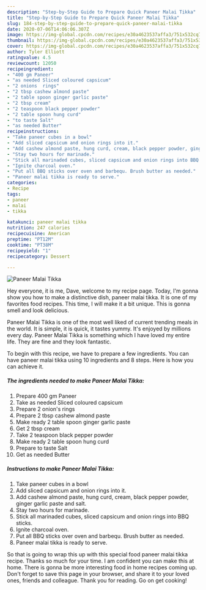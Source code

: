 ```yaml
---
description: "Step-by-Step Guide to Prepare Quick Paneer Malai Tikka"
title: "Step-by-Step Guide to Prepare Quick Paneer Malai Tikka"
slug: 184-step-by-step-guide-to-prepare-quick-paneer-malai-tikka
date: 2020-07-06T14:06:06.307Z
image: https://img-global.cpcdn.com/recipes/e30a4623537affa3/751x532cq70/paneer-malai-tikka-recipe-main-photo.jpg
thumbnail: https://img-global.cpcdn.com/recipes/e30a4623537affa3/751x532cq70/paneer-malai-tikka-recipe-main-photo.jpg
cover: https://img-global.cpcdn.com/recipes/e30a4623537affa3/751x532cq70/paneer-malai-tikka-recipe-main-photo.jpg
author: Tyler Elliott
ratingvalue: 4.5
reviewcount: 12050
recipeingredient:
- "400 gm Paneer"
- "as needed Sliced coloured capsicum"
- "2 onions  rings"
- "2 tbsp cashew almond paste"
- "2 table spoon ginger garlic paste"
- "2 tbsp cream"
- "2 teaspoon black pepper powder"
- "2 table spoon hung curd"
- "to taste Salt"
- "as needed Butter"
recipeinstructions:
- "Take paneer cubes in a bowl"
- "Add sliced capsicum and onion rings into it."
- "Add cashew almond paste, hung curd, cream, black pepper powder, ginger garlic paste and salt."
- "Stay two hours for marinade."
- "Stick all marinaded cubes, sliced capsicum and onion rings into BBQ sticks."
- "Ignite charcoal oven."
- "Put all BBQ sticks over oven and barbequ. Brush butter as needed."
- "Paneer malai tikka is ready to serve."
categories:
- Recipe
tags:
- paneer
- malai
- tikka

katakunci: paneer malai tikka 
nutrition: 247 calories
recipecuisine: American
preptime: "PT12M"
cooktime: "PT38M"
recipeyield: "1"
recipecategory: Dessert

---
```



![Paneer Malai Tikka](https://img-global.cpcdn.com/recipes/e30a4623537affa3/751x532cq70/paneer-malai-tikka-recipe-main-photo.jpg)

Hey everyone, it is me, Dave, welcome to my recipe page. Today, I'm gonna show you how to make a distinctive dish, paneer malai tikka. It is one of my favorites food recipes. This time, I will make it a bit unique. This is gonna smell and look delicious.



Paneer Malai Tikka is one of the most well liked of current trending meals in the world. It is simple, it is quick, it tastes yummy. It's enjoyed by millions every day. Paneer Malai Tikka is something which I have loved my entire life. They are fine and they look fantastic.


To begin with this recipe, we have to prepare a few ingredients. You can have paneer malai tikka using 10 ingredients and 8 steps. Here is how you can achieve it.

<!--inarticleads1-->

##### The ingredients needed to make Paneer Malai Tikka:

1. Prepare 400 gm Paneer
1. Take as needed Sliced coloured capsicum
1. Prepare 2 onion&#39;s  rings
1. Prepare 2 tbsp cashew almond paste
1. Make ready 2 table spoon ginger garlic paste
1. Get 2 tbsp cream
1. Take 2 teaspoon black pepper powder
1. Make ready 2 table spoon hung curd
1. Prepare to taste Salt
1. Get as needed Butter




<!--inarticleads2-->

##### Instructions to make Paneer Malai Tikka:

1. Take paneer cubes in a bowl
1. Add sliced capsicum and onion rings into it.
1. Add cashew almond paste, hung curd, cream, black pepper powder, ginger garlic paste and salt.
1. Stay two hours for marinade.
1. Stick all marinaded cubes, sliced capsicum and onion rings into BBQ sticks.
1. Ignite charcoal oven.
1. Put all BBQ sticks over oven and barbequ. Brush butter as needed.
1. Paneer malai tikka is ready to serve.




So that is going to wrap this up with this special food paneer malai tikka recipe. Thanks so much for your time. I am confident you can make this at home. There is gonna be more interesting food in home recipes coming up. Don't forget to save this page in your browser, and share it to your loved ones, friends and colleague. Thank you for reading. Go on get cooking!
